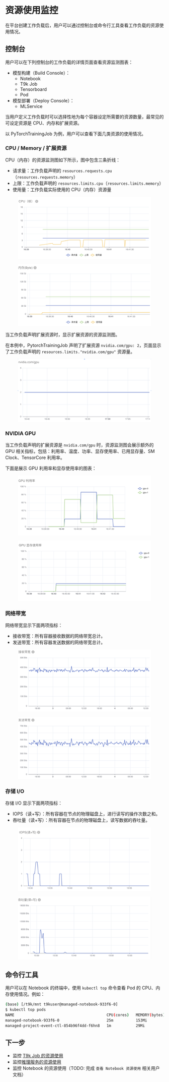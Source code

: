 # 资源使用监控

在平台创建工作负载后，用户可以通过控制台或命令行工具查看工作负载的资源使用情况。

## 控制台

用户可以在下列控制台的工作负载的详情页面查看资源监测图表：

* 模型构建（Build Console）：
    * Notebook
    * T9k Job
    * Tensorboard
    * Pod
* 模型部署（Deploy Console）：
    * MLService

当用户定义工作负载时可以选择性地为每个容器设定所需要的资源数量，最常见的可设定资源是 CPU、内存和扩展资源。

以 PyTorchTrainingJob 为例，用户可以查看下面几类资源的使用情况。

### CPU / Memory / 扩展资源

CPU（内存）的资源监测图如下所示，图中包含三条折线：
* 请求量：工作负载声明的 `resources.requests.cpu`（`resources.requests.memory`）
* 上限：工作负载声明的 `resources.limits.cpu`（`resources.limits.memory`）
* 使用量：工作负载实际使用的 CPU（内存）资源量

<figure class="screenshot">
  <img alt="cpu" src="../../assets/modules/computing-resources/monitoring/cpu.png"/>
</figure>

<figure class="screenshot">
  <img alt="memory" src="../../assets/modules/computing-resources/monitoring/memory.png"/>
</figure>

当工作负载声明扩展资源时，显示扩展资源的资源监测图。

在本例中，PytorchTrainingJob 声明了扩展资源 `nvidia.com/gpu: 2`，页面显示了工作负载声明的 `resources.limits."nvidia.com/gpu"` 资源量。

<figure class="screenshot">
  <img alt="nvidia.com/gpu" src="../../assets/modules/computing-resources/monitoring/nvidia.com:gpu.png"/>
</figure>

### NVIDIA GPU

当工作负载声明的扩展资源是 `nvidia.com/gpu` 时，资源监测图会展示额外的 GPU 相关指标，包括：利用率、温度、功率、显存使用率、已用显存量、SM Clock、TensorCore 利用率。

下面是展示 GPU 利用率和显存使用率的图表：

<figure class="screenshot">
  <img alt="gpu-utilization" src="../../assets/modules/computing-resources/monitoring/gpu-utilization.png"/>
</figure>

<figure class="screenshot">
  <img alt="gpu-memory-utilization" src="../../assets/modules/computing-resources/monitoring/gpu-memory-utilization.png"/>
</figure>

### 网络带宽

网络带宽显示下面两项指标：
* 接收带宽：所有容器接收数据的网络带宽总计。
* 发送带宽：所有容器发送数据的网络带宽总计。

<figure class="screenshot">
  <img alt="network-receive" src="../../assets/modules/computing-resources/monitoring/network-receive.png"/>
</figure>

<figure class="screenshot">
  <img alt="network-transmit" src="../../assets/modules/computing-resources/monitoring/network-transmit.png"/>
</figure>

### 存储 I/O

存储 I/O 显示下面两项指标：
* IOPS（读+写）：所有容器在节点的物理磁盘上，进行读写的操作次数之和。
* 吞吐量（读+写）：所有容器在节点的物理磁盘上，读写数据的吞吐量。

<figure class="screenshot">
  <img alt="storage-iops" src="../../assets/modules/computing-resources/monitoring/storage-iops.png"/>
</figure>

<figure class="screenshot">
  <img alt="storage-throughput" src="../../assets/modules/computing-resources/monitoring/storage-throughput.png"/>
</figure>

## 命令行工具

用户可以在 Notebook 的终端中，使用 `kubectl top` 命令查看 Pod 的 CPU、内存使用情况。例如：

```bash
(base) [/t9k/mnt t9kuser@managed-notebook-933f6-0]
$ kubectl top pods
NAME                                         CPU(cores)   MEMORY(bytes)   
managed-notebook-933f6-0                     25m          153Mi           
managed-project-event-ctl-854b96f4dd-f6hn8   1m           29Mi 
```

## 下一步

* 监控 [T9k Job 的资源使用](../../tasks/pytorch-training-parallel.md#检查训练日志和指标)
* 监控[推理服务的资源使用](../../tasks/deploy-mlservice.md#监控推理服务)
* 监控 Notebook 的资源使用（TODO: 完成 `查看 Notebook 资源使用` 相关用户文档）
